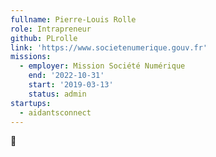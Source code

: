 ```yaml
---
fullname: Pierre-Louis Rolle
role: Intrapreneur
github: PLrolle
link: 'https://www.societenumerique.gouv.fr'
missions:
  - employer: Mission Société Numérique
    end: '2022-10-31'
    start: '2019-03-13'
    status: admin
startups:
  - aidantsconnect
---
```


🧀
